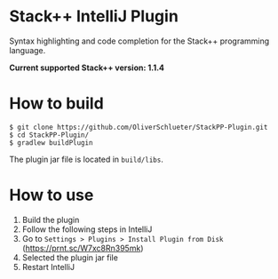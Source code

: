 # Stack++ IntelliJ Plugin

Syntax highlighting and code completion for the Stack++ programming language.

**Current supported Stack++ version: 1.1.4**

# How to build
```console
$ git clone https://github.com/OliverSchlueter/StackPP-Plugin.git
$ cd StackPP-Plugin/
$ gradlew buildPlugin
```
The plugin jar file is located in `build/libs`.

# How to use

1. Build the plugin
2. Follow the following steps in IntelliJ
3. Go to `Settings > Plugins > Install Plugin from Disk` (https://prnt.sc/W7xc8Rn395mk)
4. Selected the plugin jar file
5. Restart IntelliJ